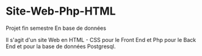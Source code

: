 # Site-Web-Php-HTML

Projet fin semestre En  base de données 

Il s'agit d'un site Web en HTML - CSS pour le Front End et Php pour le Back End et pour la base de données Postgresql.
